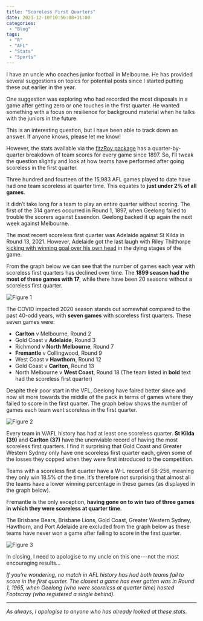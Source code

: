 ```yaml
---
title: "Scoreless First Quarters"
date: 2021-12-10T10:56:08+11:00
categories:
 - "Blog"
tags:
 - "R"
 - "AFL" 
 - "Stats"
 - "Sports"
---
```


<!--more-->

I have an uncle who coaches junior football in Melbourne. He has provided several suggestions on topics for potential posts since I started putting these out earlier in the year.

One suggestion was exploring who had recorded the most disposals in a game after getting zero or one touches in the first quarter. He wanted something with a focus on resilience for background material when he talks with the juniors in the future.

This is an interesting question, but I have been able to track down an answer. If anyone knows, please let me know!

However, the stats available via the [fitzRoy package](https://cran.r-project.org/web/packages/fitzRoy/fitzRoy.pdf) has a quarter-by-quarter breakdown of team scores for every game since 1897. So, I’ll tweak the question slightly and look at how teams have performed after going scoreless in the first quarter. 

Three hundred and fourteen of the 15,983 AFL games played to date have had one team scoreless at quarter time. This equates to **just under 2% of all games**. 

It didn’t take long for a team to play an entire quarter without scoring. The first of the 314 games occurred in Round 1, 1897, when Geelong failed to trouble the scorers against Essendon. Geelong backed it up again the next week against Melbourne.

The most recent scoreless first quarter was Adelaide against St Kilda in Round 13, 2021. However, Adelaide got the last laugh with Riley Thilthorpe [kicking with winning goal over his own head](https://www.youtube.com/watch?v=ztvZBT2keG4) in the dying stages of the game.

From the graph below we can see that the number of games each year with scoreless first quarters has declined over time. The **1899 season had the most of these games with 17**, while there have been 20 seasons without a scoreless first quarter.

![Figure 1](/img/content/posts/scoreless-first-quarters/scoreless_graph1.png)

The COVID impacted 2020 season stands out somewhat compared to the past 40-odd years, with **seven games** with scoreless first quarters. These seven games were:
- **Carlton** v Melbourne, Round 2
- Gold Coast v **Adelaide**, Round 3
- Richmond v **North Melbourne**, Round 7
- **Fremantle** v Collingwood, Round 9
- West Coast v **Hawthorn**, Round 12
- Gold Coast v **Carlton**, Round 13
- North Melbourne v **West Coast**, Round 18
(The team listed in **bold** text had the scoreless first quarter)

Despite their poor start in the VFL, Geelong have faired better since and now sit more towards the middle of the pack in terms of games where they failed to score in the first quarter. The graph below shows the number of games each team went scoreless in the first quarter.

![Figure 2](/img/content/posts/scoreless-first-quarters/scoreless_graph2.png)

Every team in V/AFL history has had at least one scoreless quarter. **St Kilda (39)** and **Carlton (37)** have the unenviable record of having the most scoreless first quarters. I find it surprising that Gold Coast and Greater Western Sydney only have one scoreless first quarter each, given some of the losses they copped when they were first introduced to the competition. 

Teams with a scoreless first quarter have a W-L record of 58-256, meaning they only win 18.5% of the time. It’s therefore not surprising that almost all the teams have a lower winning percentage in these games (as displayed in the graph below).

Fremantle is the only exception, **having gone on to win two of three games in which they were scoreless at quarter time**. 

The Brisbane Bears, Brisbane Lions, Gold Coast, Greater Western Sydney, Hawthorn, and Port Adelaide are excluded from the graph below as these teams have never won a game after failing to score in the first quarter. 

![Figure 3](/img/content/posts/scoreless-first-quarters/scoreless_graph3.png)

In closing, I need to apologise to my uncle on this one---not the most encouraging results…

*If you’re wondering, no match in AFL history has had both teams fail to score in the first quarter. The closest a game has ever gotten was in Round 1, 1965, when Geelong (who were scoreless at quarter time) hosted Footscray (who registered a single behind).*

--- 

*As always, I apologise to anyone who has already looked at these stats.*